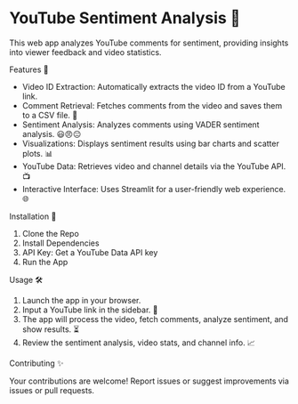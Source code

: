 # YouTube Sentiment Analysis 🚀

This web app analyzes YouTube comments for sentiment, providing insights into viewer feedback and video statistics.

 Features 🌟

- Video ID Extraction: Automatically extracts the video ID from a YouTube link.
- Comment Retrieval: Fetches comments from the video and saves them to a CSV file. 💬
- Sentiment Analysis: Analyzes comments using VADER sentiment analysis. 😃😠😐
- Visualizations: Displays sentiment results using bar charts and scatter plots. 📊
- YouTube Data: Retrieves video and channel details via the YouTube API. 📺
- Interactive Interface: Uses Streamlit for a user-friendly web experience. 🌐

 Installation 🔧

1. Clone the Repo
2. Install Dependencies
3. API Key: Get a YouTube Data API key
4. Run the App

 Usage 🛠️

1. Launch the app in your browser.
2. Input a YouTube link in the sidebar. 🔗
3. The app will process the video, fetch comments, analyze sentiment, and show results. ⏳
4. Review the sentiment analysis, video stats, and channel info. 📈

 Contributing ✨

Your contributions are welcome! Report issues or suggest improvements via issues or pull requests.

